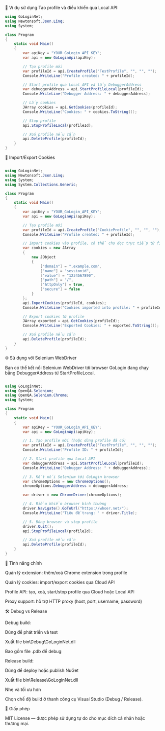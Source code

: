 📌 Ví dụ sử dụng Tạo profile và điều khiển qua Local API

```csharp
using GoLoginNet;
using Newtonsoft.Json.Linq;
using System;

class Program
{
    static void Main()
    {
        var apiKey = "YOUR_GoLogin_API_KEY";
        var api = new GoLoginApi(apiKey);

        // Tạo profile mới
        var profileId = api.CreateProfile("TestProfile", "", "", "");
        Console.WriteLine("Profile created: " + profileId);

        // Start profile qua Local API và lấy DebuggerAddress
        var debuggerAddress = api.StartProfileLocal(profileId);
        Console.WriteLine("Debugger Address: " + debuggerAddress);

        // Lấy cookies
        JArray cookies = api.GetCookies(profileId);
        Console.WriteLine("Cookies: " + cookies.ToString());

        // Stop profile
        api.StopProfileLocal(profileId);

        // Xoá profile nếu cần
        api.DeleteProfile(profileId);
    }
}
```
📌 Import/Export Cookies

```csharp

using GoLoginNet;
using Newtonsoft.Json.Linq;
using System;
using System.Collections.Generic;

class Program
{
    static void Main()
    {
        var apiKey = "YOUR_GoLogin_API_KEY";
        var api = new GoLoginApi(apiKey);

        // Tạo profile mới
        var profileId = api.CreateProfile("CookieProfile", "", "", "");
        Console.WriteLine("Profile created: " + profileId);

        // Import cookies vào profile, có thể cho đọc trực tiếp từ file cookie của gologin
        var cookies = new JArray
        {
            new JObject
            {
                ["domain"] = ".example.com",
                ["name"] = "sessionid",
                ["value"] = "1234567890",
                ["path"] = "/",
                ["httpOnly"] = true,
                ["secure"] = false
            }
        };
        api.ImportCookies(profileId, cookies);
        Console.WriteLine("Cookies imported into profile: " + profileId);

        // Export cookies từ profile
        JArray exported = api.GetCookies(profileId);
        Console.WriteLine("Exported Cookies: " + exported.ToString());

        // Xoá profile nếu cần
        api.DeleteProfile(profileId);
    }
}
```
🌐 Sử dụng với Selenium WebDriver

Bạn có thể kết nối Selenium WebDriver tới browser GoLogin đang chạy
bằng DebuggerAddress từ StartProfileLocal.
```csharp

using GoLoginNet;
using OpenQA.Selenium;
using OpenQA.Selenium.Chrome;
using System;

class Program
{
    static void Main()
    {
        var apiKey = "YOUR_GoLogin_API_KEY";
        var api = new GoLoginApi(apiKey);

        // 1. Tạo profile mới (hoặc dùng profile đã có)
        var profileId = api.CreateProfile("TestProfile", "", "", "");
        Console.WriteLine("Profile ID: " + profileId);

        // 2. Start profile qua Local API
        var debuggerAddress = api.StartProfileLocal(profileId);
        Console.WriteLine("Debugger Address: " + debuggerAddress);

        // 3. Kết nối Selenium tới GoLogin browser
        var chromeOptions = new ChromeOptions();
        chromeOptions.DebuggerAddress = debuggerAddress;

        var driver = new ChromeDriver(chromeOptions);

        // 4. Điều khiển browser bình thường
        driver.Navigate().GoToUrl("https://whoer.net/");
        Console.WriteLine("Tiêu đề trang: " + driver.Title);

        // 5. Đóng browser và stop profile
        driver.Quit();
        api.StopProfileLocal(profileId);

        // Xoá profile nếu cần
        api.DeleteProfile(profileId);
    }
}
```

🔧 Tính năng chính

Quản lý extension: thêm/xoá Chrome extension trong profile

Quản lý cookies: import/export cookies qua Cloud API

Profile API: tạo, xoá, start/stop profile qua Cloud hoặc Local API

Proxy support: hỗ trợ HTTP proxy (host, port, username, password)

🛠️ Debug vs Release

Debug build:

Dùng để phát triển và test

Xuất file bin\Debug\GoLoginNet.dll

Bao gồm file .pdb để debug

Release build:

Dùng để deploy hoặc publish NuGet

Xuất file bin\Release\GoLoginNet.dll

Nhẹ và tối ưu hơn

Chọn chế độ build ở thanh công cụ Visual Studio (Debug / Release).

📄 Giấy phép

MIT License — được phép sử dụng tự do cho mục đích cá nhân hoặc thương mại.
